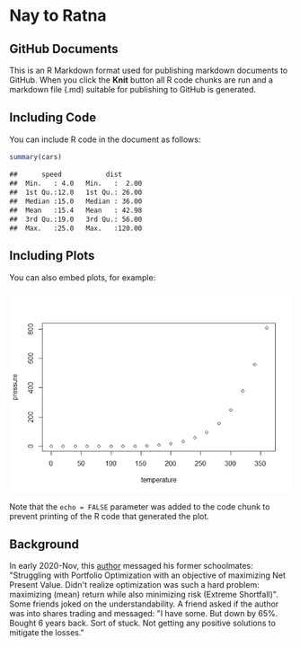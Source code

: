 Nay to Ratna
================

GitHub Documents
----------------

This is an R Markdown format used for publishing markdown documents to GitHub. When you click the **Knit** button all R code chunks are run and a markdown file (.md) suitable for publishing to GitHub is generated.

Including Code
--------------

You can include R code in the document as follows:

``` r
summary(cars)
```

    ##      speed           dist       
    ##  Min.   : 4.0   Min.   :  2.00  
    ##  1st Qu.:12.0   1st Qu.: 26.00  
    ##  Median :15.0   Median : 36.00  
    ##  Mean   :15.4   Mean   : 42.98  
    ##  3rd Qu.:19.0   3rd Qu.: 56.00  
    ##  Max.   :25.0   Max.   :120.00

Including Plots
---------------

You can also embed plots, for example:

![](nayRatna_files/figure-markdown_github/pressure-1.png)

Note that the `echo = FALSE` parameter was added to the code chunk to prevent printing of the R code that generated the plot.

Background
----------

In early 2020-Nov, this [author](mailto:yadevinit@gmail.com) messaged his former schoolmates: "Struggling with Portfolio Optimization with an objective of maximizing Net Present Value. Didn't realize optimization was such a hard problem: maximizing (mean) return while also minimizing risk (Extreme Shortfall)". Some friends joked on the understandability. A friend asked if the author was into shares trading and messaged: "I have some. But down by 65%. Bought 6 years back. Sort of stuck. Not getting any positive solutions to mitigate the losses."
